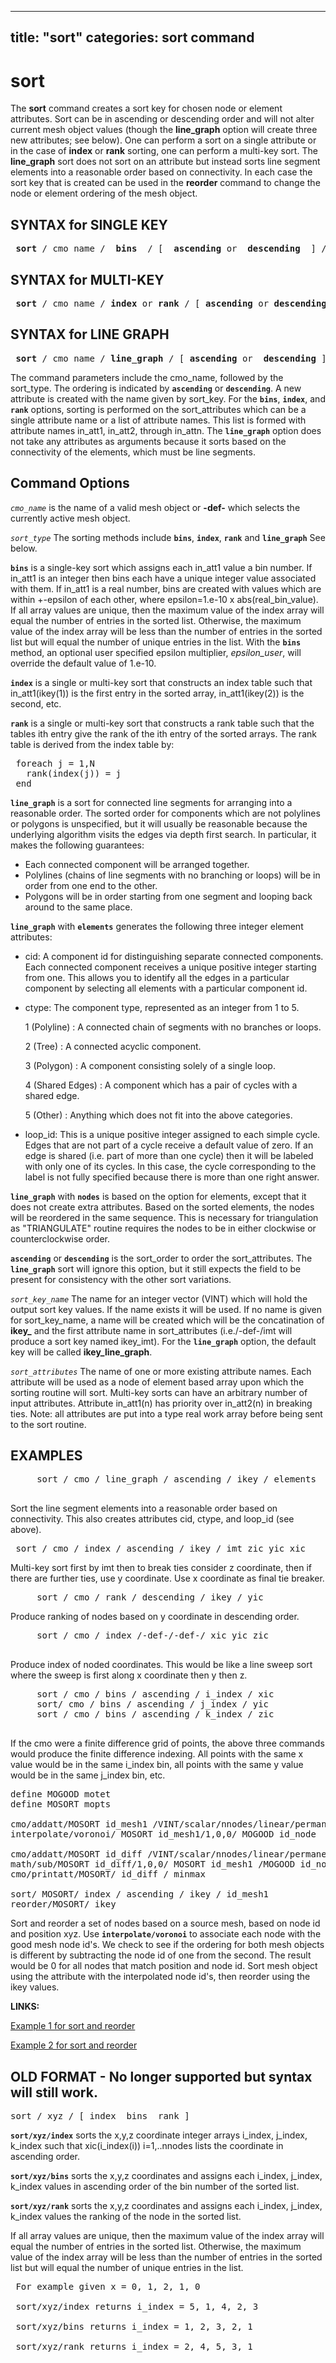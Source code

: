 
---
title: "sort"
categories: sort command
---

# sort #


 The **sort** command creates a sort key for chosen node or element
 attributes. Sort can be in ascending or descending order and will not
 alter current mesh object values (though the **line\_graph** option
 will create three new attributes; see below). One can perform a sort
 on a single attribute or in the case of **index** or **rank** sorting,
 one can perform a multi-key sort. The **line\_graph** sort does not
 sort on an attribute but instead sorts line segment elements into a
 reasonable order based on connectivity. In each case the sort key that
 is created can be used in the **reorder** command to change the node
 or element ordering of the mesh object.
 
 
## SYNTAX for SINGLE KEY ##

<pre>
 <b>sort</b> / cmo_name / <b> bins </b> / [ <b> ascending</b> or <b> descending </b> ] / sort_key_name / sort_attribute / [epsilon_user]
</pre>


## SYNTAX for MULTI-KEY ##

<pre>
 <b>sort</b> / cmo_name / <b>index</b> or <b>rank</b> / [ <b>ascending</b> or <b>descending</b> ] / sort_key_name / in_att1, in_att2, in_att3 ...
</pre>
 
 
## SYNTAX for LINE GRAPH ##

<pre>
 <b>sort</b> / cmo_name / <b>line_graph</b> / [ <b>ascending</b> or <b> descending</b> ] / sort_key_name / [ <b>elements </b> or <b> nodes</b> ]
</pre>
 
 The command parameters include the cmo_name, followed by the
 sort_type. The ordering is indicated by **`ascending`** or
 **`descending`**. A new attribute is created with the name given by sort_key.
 For the **`bins`**, **`index`**, and **`rank`** options, sorting is
 performed on the sort_attributes which can be a single attribute name
 or a list of attribute names. This list is formed with attribute names
 in_att1, in_att2, through in_attn. The **`line_graph`** option does
 not take any attributes as arguments because it sorts based on the
 connectivity of the elements, which must be line segments.

## Command Options ##

*`cmo_name`* is the name of a valid mesh object or **-def-** which selects the currently active mesh object.

*`sort_type`* The sorting methods include **`bins`**, **`index`**, **`rank`** and **`line_graph`** See below.

**`bins`** is a single-key sort which assigns each in_att1 value a bin
 number. If in_att1 is an integer then bins each have a unique integer
 value associated with them. If in_att1 is a real number, bins are
 created with values which are within +-epsilon of each other, where
 epsilon=1.e-10 x abs(real_bin_value). If all array values are unique,
 then the maximum value of the index array will equal the number of
 entries in the sorted list. Otherwise, the maximum value of the index
 array will be less than the number of entries in the sorted list but
 will equal the number of unique entries in the list. With the **`bins`** method, an optional user specified epsilon
 multiplier, *epsilon_user*, will override the default value of 1.e-10.


**`index`** is a single or multi-key sort that constructs an index table such that
 in_att1(ikey(1)) is the first entry in the sorted array, in_att1(ikey(2)) is the second, etc.

**`rank`** is a single or multi-key sort that constructs a rank table such that the tables ith entry give the rank of the ith entry of the sorted arrays. The rank table is derived from the index table by:
<pre>
 foreach j = 1,N
   rank(index(j)) = j
 end
</pre>


**`line_graph`** is a sort for connected line segments for arranging into a reasonable order. The sorted order for components which are not polylines or polygons is unspecified, but it will usually be reasonable because the underlying
 algorithm visits the edges via depth first search. In particular, it makes the following guarantees:

 -   Each connected component will be arranged together.
 -   Polylines (chains of line segments with no branching or loops)
     will be in order from one end to the other.
 -   Polygons will be in order starting from one segment and looping
     back around to the same place.
 

 **`line_graph`** with **`elements`** generates the following three integer element attributes:

 -   cid: A component id for distinguishing separate connected
     components. Each connected component receives a unique positive
     integer starting from one. This allows you to identify all the
     edges in a particular component by selecting all elements with a
     particular component id.
 -   ctype: The component type, represented as an integer from 1 to 5.

     1 (Polyline)
     :   A connected chain of segments with no branches or loops.

     2 (Tree)
     :   A connected acyclic component.

     3 (Polygon)
     :   A component consisting solely of a single loop.

     4 (Shared Edges)
     :   A component which has a pair of cycles with a shared edge.

     5 (Other)
     :   Anything which does not fit into the above categories.

 -   loop\_id: This is a unique positive integer assigned to each
     simple cycle. Edges that are not part of a cycle receive a default
     value of zero. If an edge is shared (i.e. part of more than one
     cycle) then it will be labeled with only one of its cycles. In
     this case, the cycle corresponding to the label is not fully
     specified because there is more than one right answer.

 **`line_graph`** with **`nodes`** is based on the option for
 elements, except that it does not create extra attributes. Based on
 the sorted elements, the nodes will be reordered in the same sequence.
 This is necessary for triangulation as "TRIANGULATE" routine requires
 the nodes to be in either clockwise or counterclockwise order.

**`ascending`** or **`descending`**  is the sort_order to order the sort_attributes. The **`line_graph`** sort will ignore this option, but it still expects the field to be present for consistency with the other sort variations.

*`sort_key_name`* The name for an integer vector (VINT) which will hold the output sort key values. If the name exists it will be used. If no name is given for sort_key_name, a name will be created which will be the concatination
of **ikey_** and the first attribute name in sort_attributes (i.e./-def-/imt will produce a sort key named ikey_imt). For the **`line_graph`** option, the default key will be called **ikey_line_graph**.

*`sort_attributes`* The name of one or more existing attribute names. Each attribute will be used as a node of element based array upon which the sorting routine will sort. Multi-key sorts can have an arbitrary number
of input attributes. Attribute in_att1(n) has priority over in_att2(n) in breaking ties. Note: all attributes are put into a type real work array before being sent to the sort routine.



## EXAMPLES ##

<pre>
     sort / cmo / line_graph / ascending / ikey / elements
     </pre>

 Sort the line segment elements into a reasonable order based on
 connectivity. This also creates attributes cid, ctype, and loop_id
 (see above).
 
<pre>
 sort / cmo / index / ascending / ikey / imt zic yic xic
</pre>

 Multi-key sort first by imt then to break ties consider z coordinate,
 then if there are further ties, use y coordinate. Use x coordinate as
 final tie breaker.

<pre>
     sort / cmo / rank / descending / ikey / yic
</pre>

 Produce ranking of nodes based on y coordinate in descending order.

<pre>
     sort / cmo / index /-def-/-def-/ xic yic zic
     </pre>

 Produce index of noded coordinates. This would be like a line sweep
 sort where the sweep is first along x coordinate then y then z.

<pre>
     sort / cmo / bins / ascending / i_index / xic
     sort/ cmo / bins / ascending / j_index / yic
     sort / cmo / bins / ascending / k_index / zic
     </pre>

 If the cmo were a finite difference grid of points, the above three
 commands would produce the finite difference indexing. All points with
 the same x value would be in the same i_index bin, all points with
 the same y value would be in the same j_index bin, etc.

<pre>
define MOGOOD motet
define MOSORT mopts

cmo/addatt/MOSORT id_mesh1 /VINT/scalar/nnodes/linear/permanent//0      
interpolate/voronoi/ MOSORT id_mesh1/1,0,0/ MOGOOD id_node

cmo/addatt/MOSORT id_diff /VINT/scalar/nnodes/linear/permanent//0      
math/sub/MOSORT id_diff/1,0,0/ MOSORT id_mesh1 /MOGOOD id_node
cmo/printatt/MOSORT/ id_diff / minmax

sort/ MOSORT/ index / ascending / ikey / id_mesh1
reorder/MOSORT/ ikey
</pre>

Sort and reorder a set of nodes based on a source mesh, based on node id and position xyz. Use **`interpolate/voronoi`** to associate each node with the good mesh node id's. We check to see if the ordering for both mesh objects is different by subtracting the node id of one from the second. The result would be 0 for all nodes that match position and node id. Sort mesh object using the attribute with the interpolated node id's, then reorder using the ikey values.
 

**LINKS:**

 [Example 1 for sort and reorder](../sort_lagrit_input_1)

 [Example 2 for sort and reorder](../sort_lagrit_input_2)

## OLD FORMAT - No longer supported but syntax will still work. ##

<pre>
sort / xyz / [ index  bins  rank ]
</pre>

 **`sort/xyz/index`** sorts the x,y,z coordinate integer arrays i_index,
 j_index, k_index such that xic(i_index(i)) i=1,..nnodes lists the coordinate in ascending order.

 **`sort/xyz/bins`** sorts the x,y,z coordinates and assigns each i_index,
 j_index, k_index values in ascending order of the bin number of the sorted list.

 **`sort/xyz/rank`**  sorts the x,y,z coordinates and assigns each i_index,
 j_index, k_index values the ranking of the node in the sorted list.

 If all array values are unique, then the maximum value of the index
 array will equal the number of entries in the sorted list. Otherwise,
 the maximum value of the index array will be less than the number of
 entries in the sorted list but will equal the number of unique entries
 in the list.

<pre>
 For example given x = 0, 1, 2, 1, 0

 sort/xyz/index returns i_index = 5, 1, 4, 2, 3

 sort/xyz/bins returns i_index = 1, 2, 3, 2, 1

 sort/xyz/rank returns i_index = 2, 4, 5, 3, 1
 </pre>



